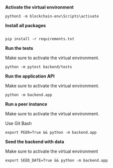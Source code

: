 **Activate the virtual environment**
```
python3 -m blockchain-env\Scripts\activate
````

**Install all packages**
```

pip install -r requirements.txt
```

**Run the tests**

Make sure to activate the virtual environment.

```
python -m pytest backend/tests
```

**Run the application API**

Make sure to activate the virtual environment.

```
python -m backend.app
```

**Run a peer instance**

Make sure to activate the virtual environment.

Use Git Bash

```
export PEER=True && python -m backend.app
```

**Seed the backend with data**

Make sure to activate the virtual environment

```
export SEED_DATE=True && python -m backend.app
```

